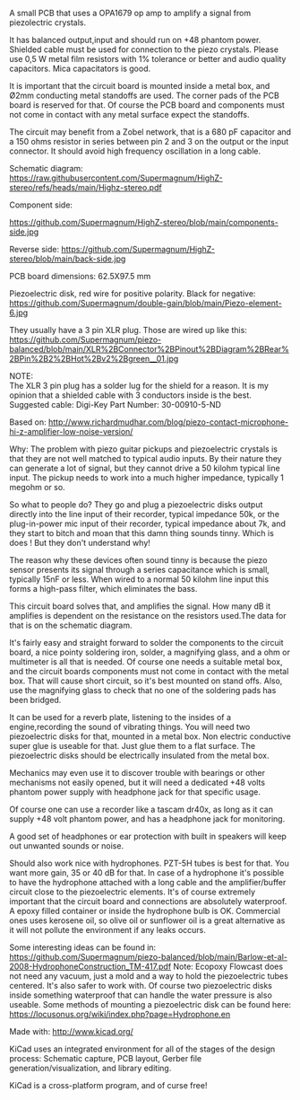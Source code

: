 A small PCB that uses a  OPA1679 op amp to amplify a signal from piezolectric crystals.



It has balanced output,input and should run on +48 phantom power.
Shielded cable must be used for connection to the piezo crystals.
Please use 0,5 W metal film resistors with 1% tolerance or better and audio quality capacitors.
Mica capacitators is good.

It is important that the circuit board is mounted inside a metal box, and Ø2mm conducting metal standoffs are used.
The corner pads of the PCB board is reserved for that.
Of course the PCB board and components must not come in contact with any metal surface expect the standoffs.

The circuit may benefit from a Zobel network, that is a 680 pF capacitor and a 150 ohms resistor in series between pin 2 and 3 on the output or the input connector. It should avoid high frequency oscillation in a long cable.

Schematic diagram: 
https://raw.githubusercontent.com/Supermagnum/HighZ-stereo/refs/heads/main/Highz-stereo.pdf

Component side:

https://github.com/Supermagnum/HighZ-stereo/blob/main/components-side.jpg

Reverse side:
https://github.com/Supermagnum/HighZ-stereo/blob/main/back-side.jpg

PCB board dimensions: 62.5X97.5 mm


Piezoelectric disk, red wire for positive polarity.
Black for negative: https://github.com/Supermagnum/double-gain/blob/main/Piezo-element-6.jpg

They usually have a 3 pin XLR plug. Those are wired up like this: https://github.com/Supermagnum/piezo-balanced/blob/main/XLR%2BConnector%2BPinout%2BDiagram%2BRear%2BPin%2B2%2BHot%2Bv2%2Bgreen__01.jpg

NOTE:  
The XLR 3 pin plug has a solder lug for the shield for a reason.
It is my opinion that a shielded cable with 3 conductors inside is the best.
Suggested cable: Digi-Key Part Number: 30-00910-5-ND

Based on:
http://www.richardmudhar.com/blog/piezo-contact-microphone-hi-z-amplifier-low-noise-version/

Why: The problem with piezo guitar pickups and piezoelectric crystals is that they are not well matched to typical audio inputs. By their nature they can generate a lot of signal, but they cannot drive a 50 kilohm typical line input. The pickup needs to work into a much higher impedance, typically 1 megohm or so.

So what to people do? They go and plug a piezoelectric disks output directly into the line input of their recorder, typical impedance 50k, or the plug-in-power mic input of their recorder, typical impedance about 7k, and they start to bitch and moan that this damn thing sounds tinny. Which is does ! But they don't understand why!

The reason why these devices often sound tinny is because the piezo sensor presents its signal through a series capacitance which is small, typically 15nF or less. When wired to a normal 50 kilohm line input this forms a high-pass filter, which eliminates the bass.

This circuit board solves that, and amplifies the signal. How many dB it amplifies is dependent on the resistance on the resistors used.The data for that is on the schematic diagram.

It's fairly easy and straight forward to solder the components to the circuit board, a nice pointy soldering iron, solder, a magnifying glass, and a ohm or multimeter is all that is needed. Of course one needs a suitable metal box, and the circuit boards components must not come in contact with the metal box. That will cause short circuit, so it's best mounted on stand offs. Also, use the magnifying glass to check that no one of the soldering pads has been bridged.

It can be used for a reverb plate, listening to the insides of a engine,recording the sound of vibrating things. You will need two piezoelectric disks for that, mounted in a metal box. Non electric conductive super glue is useable for that. Just glue them to a flat surface. The piezoelectric disks should be electrically insulated from the metal box.

Mechanics may even use it to discover trouble with bearings or other mechanisms not easily opened, but it will need a dedicated +48 volts phantom power supply with headphone jack for that specific usage.

Of course one can use a recorder like a tascam dr40x, as long as it can supply +48 volt phantom power, and has a headphone jack for monitoring.

A good set of headphones or ear protection with built in speakers will keep out unwanted sounds or noise.

Should also work nice with hydrophones. PZT-5H tubes is best for that. You want more gain, 35 or 40 dB for that. 
In case of a hydrophone it's possible to have the hydrophone attached with a long cable and the amplifier/buffer circuit close to the piezoelectric elements. 
It's of course extremely important that the circuit board and connections are absolutely waterproof. 
A epoxy filled container or inside the hydrophone bulb is OK. Commercial ones uses kerosene oil, so olive oil or sunflower oil is a great alternative as it will not pollute the environment if any leaks occurs.

Some interesting ideas can be found in: https://github.com/Supermagnum/piezo-balanced/blob/main/Barlow-et-al-2008-HydrophoneConstruction_TM-417.pdf Note: Ecopoxy Flowcast does not need any vacuum, just a mold and a way to hold the piezoelectric tubes centered. It's also safer to work with. Of course two piezoelectric disks inside something waterproof that can handle the water pressure is also useable.
Some methods of mounting a piezoelectric disk can be found here: https://locusonus.org/wiki/index.php?page=Hydrophone.en

Made with: http://www.kicad.org/

KiCad uses an integrated environment for all of the stages of the design process: Schematic capture, PCB layout, Gerber file generation/visualization, and library editing.

KiCad is a cross-platform program, and of curse free!



